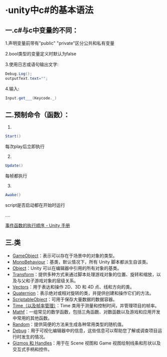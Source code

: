 

 

# ·unity中c#的基本语法 



## 一.c#与c中变量的不同：

1.声明变量前带有"public" "private"区分公共和私有变量

2.bool类型的变量定义时默认为false

3.使用日志或语句输出文字:

```c#
Debug.Log();
outputText.text="";
```

4.输入:

```c#
Input.get___(Keycode._)
```



## 二.预制命令（函数）：

1.

```c#
Start()
```

每次play后立即执行

2.

```c#
Update()
```

每帧都执行

3.

```c#
Awake()
```

script是否启动都在开始时运行

....

[事件函数的执行顺序 - Unity 手册](https://docs.unity.cn/cn/2020.3/Manual/ExecutionOrder.html)

## 三.类

- [GameObject](https://docs.unity.cn/cn/2020.3/Manual/class-GameObject.html)：表示可以存在于场景中的对象的类型。
- [MonoBehaviour](https://docs.unity.cn/cn/2020.3/Manual/class-MonoBehaviour.html)：基类，默认情况下，所有 Unity 脚本都派生自该类。
- [Object](https://docs.unity.cn/cn/2020.3/Manual/class-Object.html)：Unity 可以在编辑器中引用的所有对象的基类。
- [Transform](https://docs.unity.cn/cn/2020.3/Manual/ScriptingTransform.html)：提供多种方式来通过脚本处理游戏对象的位置、旋转和缩放，以及与父和子游戏对象的层级关系。
- [Vectors](https://docs.unity.cn/cn/2020.3/Manual/VectorCookbook.html)：用于表达和操作 2D、3D 和 4D 点、线和方向的类。
- [Quaternion](https://docs.unity.cn/cn/2020.3/Manual/class-Quaternion.html)：表示绝对或相对旋转的类，并提供创建和操作它们的方法。
- [ScriptableObject](https://docs.unity.cn/cn/2020.3/Manual/class-ScriptableObject.html)：可用于保存大量数据的数据容器。
- [Time（以及帧率管理）](https://docs.unity.cn/cn/2020.3/Manual/TimeFrameManagement.html)：Time 类用于测量和控制时间，并管理项目的帧率。
- [Mathf](https://docs.unity.cn/cn/2020.3/Manual/class-Mathf.html)：一组常见的数学函数，包括三角函数、对数函数以及游戏和应用开发中常用的其他函数。
- [Random](https://docs.unity.cn/cn/2020.3/Manual/class-Random.html)：提供简便的方法来生成各种常用类型的随机值。
- [Debug](https://docs.unity.cn/cn/2020.3/Manual/class-Debug.html)：用于可视化编辑器中的信息，这些信息可以帮助您了解或调查项目运行时发生的情况。
- [Gizmos 和 Handles](https://docs.unity.cn/cn/2020.3/Manual/GizmosAndHandles.html)：用于在 Scene 视图和 Game 视图绘制线条和形状以及交互式手柄和控件。

#### 

